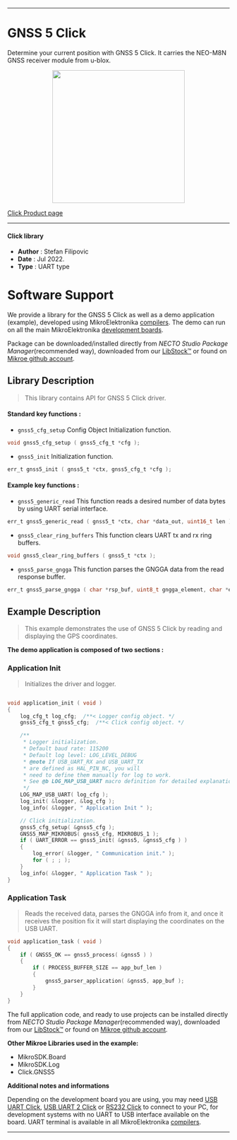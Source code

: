 
---
# GNSS 5 Click

Determine your current position with GNSS 5 Click. It carries the NEO-M8N GNSS receiver module from u-blox.

<p align="center">
  <img src="https://download.mikroe.com/images/click_for_ide/gnss5_click.png" height=300px>
</p>

[Click Product page](https://www.mikroe.com/gnss-5-click)

---


#### Click library

- **Author**        : Stefan Filipovic
- **Date**          : Jul 2022.
- **Type**          : UART type


# Software Support

We provide a library for the GNSS 5 Click
as well as a demo application (example), developed using MikroElektronika
[compilers](https://www.mikroe.com/necto-studio).
The demo can run on all the main MikroElektronika [development boards](https://www.mikroe.com/development-boards).

Package can be downloaded/installed directly from *NECTO Studio Package Manager*(recommended way), downloaded from our [LibStock&trade;](https://libstock.mikroe.com) or found on [Mikroe github account](https://github.com/MikroElektronika/mikrosdk_click_v2/tree/master/clicks).

## Library Description

> This library contains API for GNSS 5 Click driver.

#### Standard key functions :

- `gnss5_cfg_setup` Config Object Initialization function.
```c
void gnss5_cfg_setup ( gnss5_cfg_t *cfg );
```

- `gnss5_init` Initialization function.
```c
err_t gnss5_init ( gnss5_t *ctx, gnss5_cfg_t *cfg );
```

#### Example key functions :

- `gnss5_generic_read` This function reads a desired number of data bytes by using UART serial interface.
```c
err_t gnss5_generic_read ( gnss5_t *ctx, char *data_out, uint16_t len );
```

- `gnss5_clear_ring_buffers` This function clears UART tx and rx ring buffers.
```c
void gnss5_clear_ring_buffers ( gnss5_t *ctx );
```

- `gnss5_parse_gngga` This function parses the GNGGA data from the read response buffer.
```c
err_t gnss5_parse_gngga ( char *rsp_buf, uint8_t gngga_element, char *element_data );
```

## Example Description

> This example demonstrates the use of GNSS 5 Click by reading and displaying the GPS coordinates.

**The demo application is composed of two sections :**

### Application Init

> Initializes the driver and logger.

```c

void application_init ( void )
{
    log_cfg_t log_cfg;  /**< Logger config object. */
    gnss5_cfg_t gnss5_cfg;  /**< Click config object. */

    /** 
     * Logger initialization.
     * Default baud rate: 115200
     * Default log level: LOG_LEVEL_DEBUG
     * @note If USB_UART_RX and USB_UART_TX 
     * are defined as HAL_PIN_NC, you will 
     * need to define them manually for log to work. 
     * See @b LOG_MAP_USB_UART macro definition for detailed explanation.
     */
    LOG_MAP_USB_UART( log_cfg );
    log_init( &logger, &log_cfg );
    log_info( &logger, " Application Init " );

    // Click initialization.
    gnss5_cfg_setup( &gnss5_cfg );
    GNSS5_MAP_MIKROBUS( gnss5_cfg, MIKROBUS_1 );
    if ( UART_ERROR == gnss5_init( &gnss5, &gnss5_cfg ) ) 
    {
        log_error( &logger, " Communication init." );
        for ( ; ; );
    }
    log_info( &logger, " Application Task " );
}

```

### Application Task

> Reads the received data, parses the GNGGA info from it, and once it receives the position fix it will start displaying the coordinates on the USB UART.

```c
void application_task ( void )
{
    if ( GNSS5_OK == gnss5_process( &gnss5 ) )
    {
        if ( PROCESS_BUFFER_SIZE == app_buf_len )
        {
            gnss5_parser_application( &gnss5, app_buf );
        }
    }
}
```

The full application code, and ready to use projects can be installed directly from *NECTO Studio Package Manager*(recommended way), downloaded from our [LibStock&trade;](https://libstock.mikroe.com) or found on [Mikroe github account](https://github.com/MikroElektronika/mikrosdk_click_v2/tree/master/clicks).

**Other Mikroe Libraries used in the example:**

- MikroSDK.Board
- MikroSDK.Log
- Click.GNSS5

**Additional notes and informations**

Depending on the development board you are using, you may need
[USB UART Click](https://www.mikroe.com/usb-uart-click),
[USB UART 2 Click](https://www.mikroe.com/usb-uart-2-click) or
[RS232 Click](https://www.mikroe.com/rs232-click) to connect to your PC, for
development systems with no UART to USB interface available on the board. UART
terminal is available in all MikroElektronika
[compilers](https://shop.mikroe.com/compilers).

---
